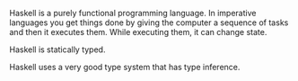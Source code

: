 Haskell is a purely functional programming language. 
In imperative languages you get things done by giving the computer a sequence of tasks and then it executes them. While executing them, it can change state.

Haskell is statically typed.

Haskell uses a very good type system that has type inference.